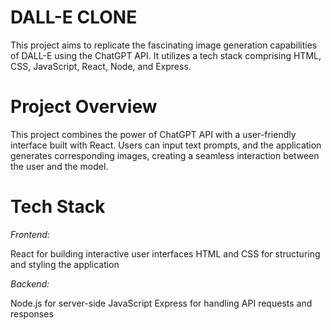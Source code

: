 # DALL-E CLONE

This project aims to replicate the fascinating image generation capabilities of DALL-E using the ChatGPT API. It utilizes a tech stack comprising HTML, CSS, JavaScript, React, Node, and Express.

# Project Overview
This project combines the power of ChatGPT API with a user-friendly interface built with React. Users can input text prompts, and the application generates corresponding images, creating a seamless interaction between the user and the model.

# Tech Stack
*Frontend:*

React for building interactive user interfaces
HTML and CSS for structuring and styling the application

*Backend:*

Node.js for server-side JavaScript
Express for handling API requests and responses


